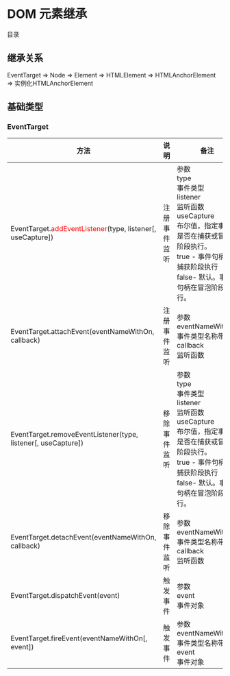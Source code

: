 # DOM 元素继承

目录



## 继承关系

EventTarget => Node => Element => HTMLElement => HTMLAnchorElement => 实例化HTMLAnchorElement

## 基础类型

### EventTarget

方法 | 说明 | 备注 | 兼容性
--- | --- | --- | --- 
EventTarget.<font color=red>addEventListener</font>(type, listener[, useCapture]) | 注册事件监听 | 参数<br />type<br />事件类型<br />listener<br />监听函数<br />useCapture<br />布尔值，指定事件是否在捕获或冒泡阶段执行。<br />true - 事件句柄在捕获阶段执行<br />false- 默认。事件句柄在冒泡阶段执行。 | ie9-11
EventTarget.attachEvent(eventNameWithOn, callback) | 注册事件监听 | 参数<br />eventNameWithOn<br />事件类型名称带on<br />callback<br />监听函数 | 非标准，ie6-8
EventTarget.removeEventListener(type, listener[, useCapture]) | 移除事件监听 | 参数<br />type<br />事件类型<br />listener<br />监听函数<br />useCapture<br />布尔值，指定事件是否在捕获或冒泡阶段执行。<br />true - 事件句柄在捕获阶段执行<br />false- 默认。事件句柄在冒泡阶段执行。 | ie9-11
EventTarget.detachEvent(eventNameWithOn, callback) | 移除事件监听 | 参数<br />eventNameWithOn<br />事件类型名称带on<br />callback<br />监听函数 | 非标准，ie6-8
EventTarget.dispatchEvent(event) | 触发事件 | 参数<br />event<br />事件对象 | ie9-11
EventTarget.fireEvent(eventNameWithOn[, event]) | 触发事件 | 参数<br />eventNameWithOn<br />事件类型名称带on<br />event<br />事件对象 | 非标准，ie6-8